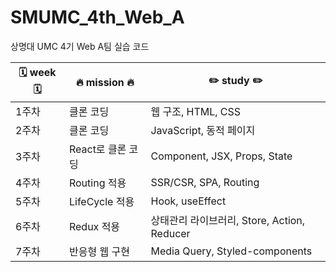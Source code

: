 # SMUMC_4th_Web_A
상명대 UMC 4기 Web A팀 실습 코드    

|🗓 **week** 🗓 |🔥 **mission** 🔥|✏️ **study** ✏️|
|------|------|---------|
|1주차|클론 코딩|웹 구조, HTML, CSS|
|2주차|클론 코딩|JavaScript, 동적 페이지|
|3주차|React로 클론 코딩|Component, JSX, Props, State|
|4주차|Routing 적용|SSR/CSR, SPA, Routing|
|5주차|LifeCycle 적용|Hook, useEffect|
|6주차|Redux 적용|상태관리 라이브러리, Store, Action, Reducer|
|7주차|반응형 웹 구현|Media Query, Styled-components|
